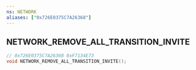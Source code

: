 ```yaml
---
ns: NETWORK
aliases: ["0x726E0375C7A26368"]
---
```

## NETWORK_REMOVE_ALL_TRANSITION_INVITE

```c
// 0x726E0375C7A26368 0xF7134E73
void NETWORK_REMOVE_ALL_TRANSITION_INVITE();
```


